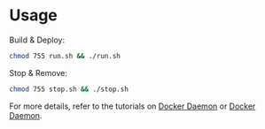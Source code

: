 # Usage

Build & Deploy: 
```bash
chmod 755 run.sh && ./run.sh
```

Stop & Remove:
```bash
chmod 755 stop.sh && ./stop.sh
```

For more details, refer to the tutorials on [Docker Daemon](https://github.com/LamSut/Play-with-Containers/blob/main/8.compose/tutorial.md) or [Docker Daemon](https://github.com/LamSut/Play-with-Containers/blob/main/8.compose/tutorial-minikube.md).